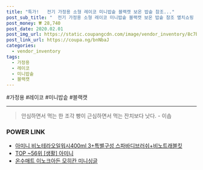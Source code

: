 ```yaml
--- 
title: "특가!   전기 가정용 소형 레이코 미니밥솥 블랙캣 보온 밥솥 참조..." 
post_sub_title: "  전기 가정용 소형 레이코 미니밥솥 블랙캣 보온 밥솥 참조 멸치쇼핑 rm-200 상세페이지 분리형뚜껑" 
post_money: ₩ 28,740 
post_date: 2020.02.01 
post_img_url: https://static.coupangcdn.com/image/vendor_inventory/8c7b/63a432e4932dbcb34e8dc79d2d85bb62b8fdcfd979750a98a4c3984bb328.jpg 
post_link_url: https://coupa.ng/bnNbaJ 
categories: 
  - vendor_inventory 
tags: 
  - 가정용 
  - 레이코 
  - 미니밥솥 
  - 블랙캣 
--- 
```

  #가정용 #레이코 #미니밥솥 #블랙캣 
<hr> 

> 안심하면서 먹는 한 조각 빵이 근심하면서 먹는 잔치보다 낫다. - 이솝 


### POWER LINK

* <a href="https://blog.naver.com/fasyy4321/221787740756" target="_blank">아미니 비노테라오일워시400ml 3+특별구성 스파바디브러쉬+비노트래블킷</a>
* <a href="https://blog.naver.com/an0733/221786490622" target="_blank"> TOP ~56위 [생활] 아미니</a>
* <a href="https://blog.naver.com/santokki14/221780472237" target="_blank">온수매트 이노크아든 모히칸 미니싱글</a>
